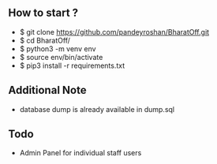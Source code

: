 ## How to start ?
* $ git clone https://github.com/pandeyroshan/BharatOff.git
* $ cd BharatOff/
* $ python3 -m venv env
* $ source env/bin/activate
* $ pip3 install -r requirements.txt

## Additional Note
* database dump is already available in dump.sql

## Todo
* Admin Panel for individual staff users